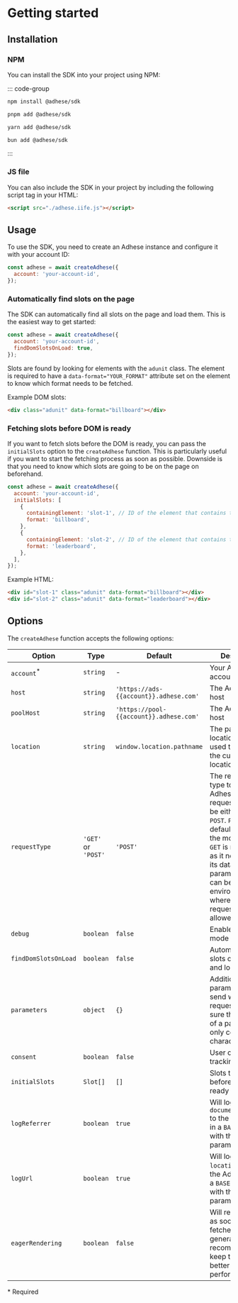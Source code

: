 # Getting started

## Installation

### NPM
You can install the SDK into your project using NPM:

::: code-group
```bash [npm]
npm install @adhese/sdk
```
```bash [pnpm]
pnpm add @adhese/sdk
```
```bash [yarn]
yarn add @adhese/sdk
```
```bash [bun]
bun add @adhese/sdk
```
:::

### JS file
You can also include the SDK in your project by including the following script tag in your HTML:

```html
<script src="./adhese.iife.js"></script>
```

## Usage
To use the SDK, you need to create an Adhese instance and configure it with your account ID:

```js
const adhese = await createAdhese({
  account: 'your-account-id',
});
```

### Automatically find slots on the page
The SDK can automatically find all slots on the page and load them. This is the easiest way to get started:

```js
const adhese = await createAdhese({
  account: 'your-account-id',
  findDomSlotsOnLoad: true,
});
```

Slots are found by looking for elements with the `adunit` class. The element is required to have a
`data-format="YOUR_FORMAT"` attribute set on the element to know which format needs to be fetched.

Example DOM slots:
```html
<div class="adunit" data-format="billboard"></div>

```

### Fetching slots before DOM is ready
If you want to fetch slots before the DOM is ready, you can pass the `initialSlots` option to the `createAdhese`
function. This is particularly useful if you want to start the fetching process as soon as possible. Downside is that
you need to know which slots are going to be on the page on beforehand.

```js
const adhese = await createAdhese({
  account: 'your-account-id',
  initialSlots: [
    {
      containingElement: 'slot-1', // ID of the element that contains the slot
      format: 'billboard',
    },
    {
      containingElement: 'slot-2', // ID of the element that contains the slot
      format: 'leaderboard',
    },
  ],
});
```

Example HTML:
```html
<div id="slot-1" class="adunit" data-format="billboard"></div>
<div id="slot-2" class="adunit" data-format="leaderboard"></div>
```

## Options
The `createAdhese` function accepts the following options:

| Option                | Type                | Default                                 | Description                                                                                                                                                                                                                                                                                |
|-----------------------|---------------------|-----------------------------------------|--------------------------------------------------------------------------------------------------------------------------------------------------------------------------------------------------------------------------------------------------------------------------------------------|
| `account`<sup>*</sup> | `string`            | -                                       | Your Adhese account ID                                                                                                                                                                                                                                                                     |
| `host`                | `string`            | `'https://ads-{{account}}.adhese.com'`  | The Adhese API host                                                                                                                                                                                                                                                                        |
| `poolHost`            | `string`            | `'https://pool-{{account}}.adhese.com'` | The Adhese pool host                                                                                                                                                                                                                                                                       |
| `location`            | `string`            | `window.location.pathname`              | The page location. This is used to determine the current page location identifier.                                                                                                                                                                                                         |
| `requestType`         | `'GET'` or `'POST'` | `'POST'`                                | The requestAds type to use for the Adhese API requests. This can be either `GET` or `POST`. `POST` is the default and offers the most options. `GET` is more limited as it needs pass its data as search parameters but can be used in environments where `POST` requests are not allowed. |
| `debug`               | `boolean`           | `false`                                 | Enable debug mode                                                                                                                                                                                                                                                                          |
| `findDomSlotsOnLoad`  | `boolean`           | `false`                                 | Automatically find slots on the page and load them                                                                                                                                                                                                                                         |
| `parameters`          | `object`            | `{}`                                    | Additional parameters to send with each request. Make sure that the keys of a parameter only contain `2` characters.                                                                                                                                                                       |
| `consent`             | `boolean`           | `false`                                 | User consent for tracking                                                                                                                                                                                                                                                                  |
| `initialSlots`        | `Slot[]`            | `[]`                                    | Slots to fetch before the DOM is ready                                                                                                                                                                                                                                                     |
| `logReferrer`         | `boolean`           | `true`                                  | Will log the `document.referrer` to the Adhese API in a `BASE64` string with the `re` parameter.                                                                                                                                                                                           |
| `logUrl`              | `boolean`           | `true`                                  | Will log the `location.href` to the Adhese API in a `BASE64` string with the `ur` parameter.                                                                                                                                                                                               |'
| `eagerRendering`      | `boolean`           | `false`                                 | Will render the ad as soon as it is fetched. In general it is recommended to keep this `false` for better performance.                                                                                                                                                                     |

\* Required
